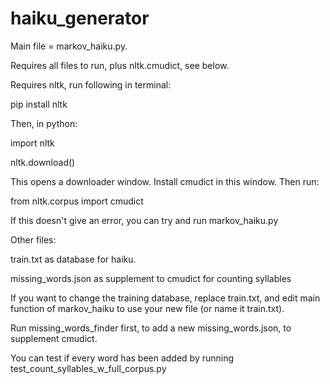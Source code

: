 # haiku_generator

Main file = markov_haiku.py.

Requires all files to run, plus nltk.cmudict, see below.



Requires nltk, run following in terminal:

  pip install nltk
  
Then, in python:

  import nltk
  
  nltk.download()
  
This opens a downloader window. Install cmudict in this window. Then run:

  from nltk.corpus import cmudict 
  
If this doesn't give an error, you can try and run markov_haiku.py



Other files:

train.txt as database for haiku.

missing_words.json as supplement to cmudict for counting syllables



If you want to change the training database, replace train.txt, and edit main function of markov_haiku to use your new file (or name it train.txt).

Run missing_words_finder first, to add a new missing_words.json, to supplement cmudict.

You can test if every word has been added by running test_count_syllables_w_full_corpus.py

